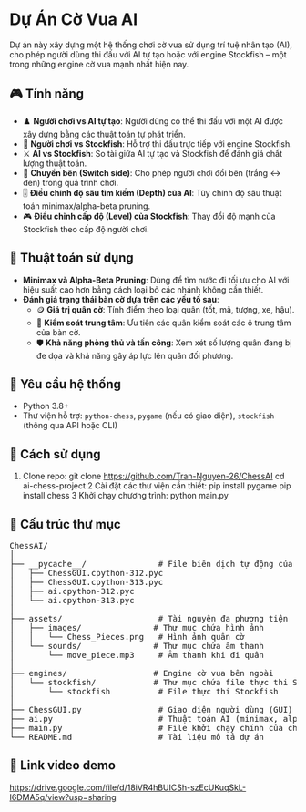 # Dự Án Cờ Vua AI

Dự án này xây dựng một hệ thống chơi cờ vua sử dụng trí tuệ nhân tạo (AI), cho phép người dùng thi đấu với AI tự tạo hoặc với engine Stockfish – một trong những engine cờ vua mạnh nhất hiện nay.

## 🎮 Tính năng

- ♟️ **Người chơi vs AI tự tạo**: Người dùng có thể thi đấu với một AI được xây dựng bằng các thuật toán tự phát triển.
- 🤖 **Người chơi vs Stockfish**: Hỗ trợ thi đấu trực tiếp với engine Stockfish.
- ⚔️ **AI vs Stockfish**: So tài giữa AI tự tạo và Stockfish để đánh giá chất lượng thuật toán.
- 🔁 **Chuyển bên (Switch side)**: Cho phép người chơi đổi bên (trắng ↔ đen) trong quá trình chơi.
- 🎚️ **Điều chỉnh độ sâu tìm kiếm (Depth) của AI**: Tùy chỉnh độ sâu thuật toán minimax/alpha-beta pruning.
- 🎮 **Điều chỉnh cấp độ (Level) của Stockfish**: Thay đổi độ mạnh của Stockfish theo cấp độ người chơi.

## 🧠 Thuật toán sử dụng

- **Minimax và Alpha-Beta Pruning**: Dùng để tìm nước đi tối ưu cho AI với hiệu suất cao hơn bằng cách loại bỏ các nhánh không cần thiết.
- **Đánh giá trạng thái bàn cờ dựa trên các yếu tố sau**:
  - 🪙 **Giá trị quân cờ**: Tính điểm theo loại quân (tốt, mã, tượng, xe, hậu).
  - 🎯 **Kiểm soát trung tâm**: Ưu tiên các quân kiểm soát các ô trung tâm của bàn cờ.
  - 🛡️ **Khả năng phòng thủ và tấn công**: Xem xét số lượng quân đang bị đe dọa và khả năng gây áp lực lên quân đối phương.

## 🔧 Yêu cầu hệ thống

- Python 3.8+
- Thư viện hỗ trợ: `python-chess`, `pygame` (nếu có giao diện), `stockfish` (thông qua API hoặc CLI)

## 🚀 Cách sử dụng

1. Clone repo:
   git clone https://github.com/Tran-Nguyen-26/ChessAI
   cd ai-chess-project
2 Cài đặt các thư viện cần thiết:
  pip install pygame
  pip install chess
3 Khởi chạy chương trình:
  python main.py

## 📁 Cấu trúc thư mục
<pre>
ChessAI/
│
├── __pycache__/               # File biên dịch tự động của Python
│   ├── ChessGUI.cpython-312.pyc
│   ├── ChessGUI.cpython-313.pyc
│   ├── ai.cpython-312.pyc
│   └── ai.cpython-313.pyc
│
├── assets/                    # Tài nguyên đa phương tiện
│   ├── images/               # Thư mục chứa hình ảnh
│   │   └── Chess_Pieces.png   # Hình ảnh quân cờ
│   └── sounds/               # Thư mục chứa âm thanh
│       └── move_piece.mp3     # Âm thanh khi đi quân
│
├── engines/                  # Engine cờ vua bên ngoài
│   └── stockfish/            # Thư mục chứa file thực thi Stockfish
│       └── stockfish          # File thực thi Stockfish
│
├── ChessGUI.py                # Giao diện người dùng (GUI) chính
├── ai.py                      # Thuật toán AI (minimax, alpha-beta, đánh giá cờ)
├── main.py                    # File khởi chạy chính của chương trình
└── README.md                  # Tài liệu mô tả dự án
</pre>

## 🎥 Link video demo
https://drive.google.com/file/d/18iVR4hBUICSh-szEcUKuqSkL-I6DMA5q/view?usp=sharing
